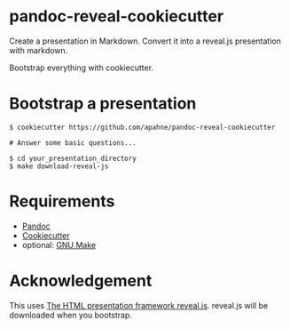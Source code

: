 # pandoc-reveal-cookiecutter

Create a presentation in Markdown. Convert it into a reveal.js presentation with markdown.

Bootstrap everything with cookiecutter.


# Bootstrap a presentation

```
$ cookiecutter https://github.com/apahne/pandoc-reveal-cookiecutter

# Answer some basic questions...

$ cd your_presentation_directory
$ make download-reveal-js

```

# Requirements

* [Pandoc](https://pandoc.org/)
* [Cookiecutter](https://github.com/cookiecutter/cookiecutter)
* optional: [GNU Make](https://www.gnu.org/software/make/)


# Acknowledgement 

This uses [The HTML presentation framework reveal.js](https://revealjs.com). reveal.js will be downloaded when you bootstrap.


